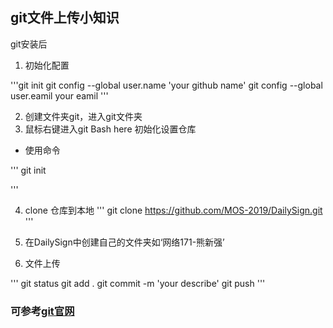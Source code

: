 ## git文件上传小知识
git安装后<br>
1. 初始化配置

'''git init
  git config --global user.name 'your github name'
  git config --global user.eamil your eamil
'''

2. 创建文件夹git，进入git文件夹
3. 鼠标右键进入git Bash here 初始化设置仓库
* 使用命令

'''
  git init
  
'''

4. clone 仓库到本地
'''
  git clone https://github.com/MOS-2019/DailySign.git
'''

5. 在DailySign中创建自己的文件夹如‘网络171-熊新强’

6. 文件上传

'''
  git status
  git add .
  git commit -m 'your describe'
  git push
'''

### 可参考[git官网](https://git-scm.com/book/en/v2/Getting-Started-First-Time-Git-Setup)

